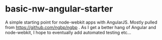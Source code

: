 # basic-nw-angular-starter

A simple starting point for node-webkit apps with AngularJS.  Mostly pulled from
https://github.com/ngbp/ngbp . As I get a better hang of Angular and node-webkit,
I hope to eventually add automated testing etc...
